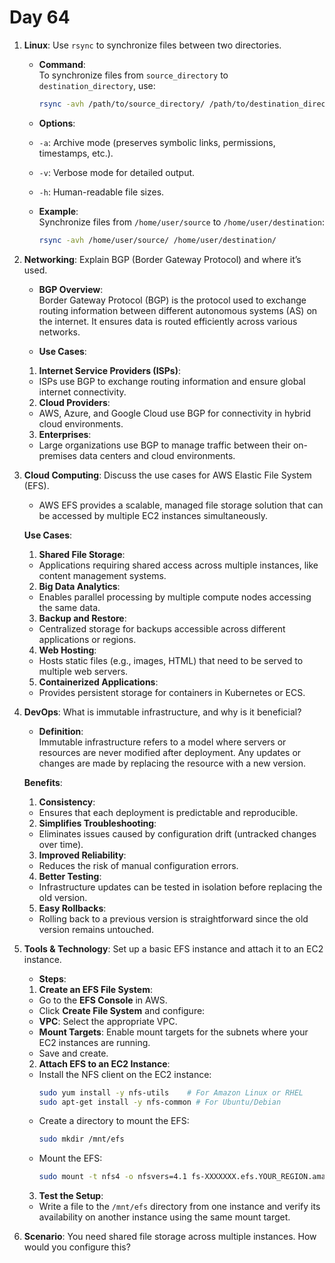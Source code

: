 # Day 64

1. **Linux**: Use `rsync` to synchronize files between two directories.
   - **Command**:  
     To synchronize files from `source_directory` to `destination_directory`, use:
     ```bash
     rsync -avh /path/to/source_directory/ /path/to/destination_directory/
     ```

   - **Options**:  
    - `-a`: Archive mode (preserves symbolic links, permissions, timestamps, etc.).
    - `-v`: Verbose mode for detailed output.
    - `-h`: Human-readable file sizes.

   - **Example**:  
     Synchronize files from `/home/user/source` to `/home/user/destination`:
     ```bash
     rsync -avh /home/user/source/ /home/user/destination/
     ```


2. **Networking**: Explain BGP (Border Gateway Protocol) and where it’s used.
   - **BGP Overview**:  
   Border Gateway Protocol (BGP) is the protocol used to exchange routing information between different autonomous systems (AS) on the internet. It ensures data is routed efficiently across various networks.

   - **Use Cases**:
    1. **Internet Service Providers (ISPs)**:
    - ISPs use BGP to exchange routing information and ensure global internet connectivity.
    2. **Cloud Providers**:
    - AWS, Azure, and Google Cloud use BGP for connectivity in hybrid cloud environments.
    3. **Enterprises**:
    - Large organizations use BGP to manage traffic between their on-premises data centers and cloud environments.


3. **Cloud Computing**: Discuss the use cases for AWS Elastic File System (EFS).
   - AWS EFS provides a scalable, managed file storage solution that can be accessed by multiple EC2 instances simultaneously.

   **Use Cases**:
    1. **Shared File Storage**:
    - Applications requiring shared access across multiple instances, like content management systems.
    2. **Big Data Analytics**:
    - Enables parallel processing by multiple compute nodes accessing the same data.
    3. **Backup and Restore**:
    - Centralized storage for backups accessible across different applications or regions.
    4. **Web Hosting**:
    - Hosts static files (e.g., images, HTML) that need to be served to multiple web servers.
    5. **Containerized Applications**:
    - Provides persistent storage for containers in Kubernetes or ECS.


4. **DevOps**: What is immutable infrastructure, and why is it beneficial?
   - **Definition**:  
Immutable infrastructure refers to a model where servers or resources are never modified after deployment. Any updates or changes are made by replacing the resource with a new version.

   **Benefits**:
    1. **Consistency**:
    - Ensures that each deployment is predictable and reproducible.
    2. **Simplifies Troubleshooting**:
    - Eliminates issues caused by configuration drift (untracked changes over time).
    3. **Improved Reliability**:
    - Reduces the risk of manual configuration errors.
    4. **Better Testing**:
    - Infrastructure updates can be tested in isolation before replacing the old version.
    5. **Easy Rollbacks**:
    - Rolling back to a previous version is straightforward since the old version remains untouched.


5. **Tools & Technology**: Set up a basic EFS instance and attach it to an EC2 instance.
   - **Steps**:
    
    1. **Create an EFS File System**:
    - Go to the **EFS Console** in AWS.
    - Click **Create File System** and configure:
    * **VPC**: Select the appropriate VPC.
    * **Mount Targets**: Enable mount targets for the subnets where your EC2 instances are running.
    - Save and create.
    
    2. **Attach EFS to an EC2 Instance**:
    - Install the NFS client on the EC2 instance:
      ```bash
      sudo yum install -y nfs-utils    # For Amazon Linux or RHEL
      sudo apt-get install -y nfs-common # For Ubuntu/Debian
      ```
    - Create a directory to mount the EFS:
      ```bash
      sudo mkdir /mnt/efs
      ```
    - Mount the EFS:
      ```bash
      sudo mount -t nfs4 -o nfsvers=4.1 fs-XXXXXXX.efs.YOUR_REGION.amazonaws.com:/ /mnt/efs
      ```
    
    3. **Test the Setup**:
    - Write a file to the `/mnt/efs` directory from one instance and verify its availability on another instance using the same mount target.


6. **Scenario**: You need shared file storage across multiple instances. How would you configure this?

